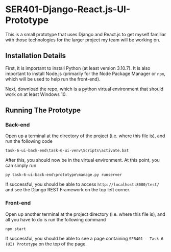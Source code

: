 # SER401-Django-React.js-UI-Prototype
This is a small prototype that uses Django and React.js to get myself familiar with those technologies for the larger project my team will be working on.

## Installation Details
First, it is important to install Python (at least version 3.10.7). It is also important to install Node.js (primarily for the Node Package Manager or `npm`, which will be used to help run the front-end).

Next, download the repo, which is a python virtual environment that should work on at least Windows 10. 

## Running The Prototype

### Back-end
Open up a terminal at the directory of the project (i.e. where this file is), and run the following code
```
task-6-ui-back-end\task-6-ui-venv\Scripts\activate.bat
```

After this, you should now be in the virtual environment. At this point, you can simply run
```
py task-6-ui-back-end\prototype\manage.py runserver
```

If successful, you should be able to access `http://localhost:8000/test/` and see the Django REST Framework on
the top left corner.

### Front-end
Open up another terminal at the project directory (i.e. where this file is), and all you have to
do is run the following command
```
npm start
```

If successful, you should be able to see a page containing `SER401 - Task 6 (UI) Prototype` on the top
of the page.
